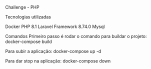 Challenge - PHP

Tecnologias utilizadas

Docker
PHP 8.1
Laravel Framework 8.74.0
Mysql 


Comandos
Primeiro passo é rodar o comando para buildar o projeto:
docker-compose build

Para subir a aplicação:
docker-compose up -d

Para dar stop na aplicação:
docker-compose down
